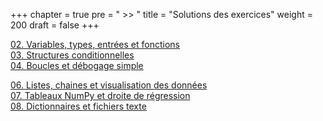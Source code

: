 +++
chapter = true
pre = " >> "
title = "Solutions des exercices"
weight = 200
draft = false
+++



[02. Variables, types, entrées et fonctions](./2_variables_types_entree_fn/)  
[03. Structures conditionnelles](./3_struct_cond/)  
[04. Boucles et débogage simple](./4_boucles_debogage/)


[06. Listes, chaines et visualisation des données](./6_listes_chaines_visualisation/)  
[07. Tableaux NumPy et droite de régression](./7_numpy_regression)    
[08. Dictionnaires et fichiers texte](./8_dict_fichiers/)  
<!--
[09. Révision](./9_revision/)



[11. Fonctions personnalisées](./11_fonctions_perso)

-->

